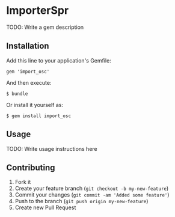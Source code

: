# ImporterSpr

TODO: Write a gem description

## Installation

Add this line to your application's Gemfile:

    gem 'import_osc'

And then execute:

    $ bundle

Or install it yourself as:

    $ gem install import_osc

## Usage

TODO: Write usage instructions here

## Contributing

1. Fork it
2. Create your feature branch (`git checkout -b my-new-feature`)
3. Commit your changes (`git commit -am 'Added some feature'`)
4. Push to the branch (`git push origin my-new-feature`)
5. Create new Pull Request
